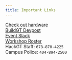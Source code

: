 ```yaml
---
title: Important Links
---
```


[Check out hardware](https://hardware.hack.gt/) <br>
[BuildGT Devpost](https://buildgt-2018.devpost.com/) <br>
[Event Slack](https://buildgt2018.slack.com) <br>
[Workshop Roster](https://docs.google.com/spreadsheets/d/1W30OMfAGSOq8ooTs8Si006ZdByzkZc0N5P5deRJbBus/edit?usp=sharing)<br>
HackGT Staff: `678-870-4225` <br>
Campus Police: `404-894-2500`
